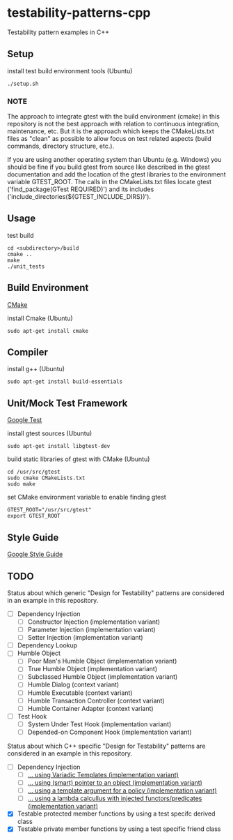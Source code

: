 # testability-patterns-cpp
Testability pattern examples in C++

## Setup

install test build environment tools (Ubuntu)

    ./setup.sh

### NOTE

The approach to integrate gtest with the build environment (cmake) in this
repository is not the best approach with relation to continuous integration,
maintenance, etc. But it is the approach which keeps the CMakeLists.txt files as
"clean" as possible to allow focus on test related aspects (build commands,
directory structure, etc.).

If you are using another operating system than Ubuntu (e.g. Windows) you should
be fine if you build gtest from source like described in the gtest documentation
and add the location of the gtest libraries to the environment variable
GTEST_ROOT. The calls in the CMakeLists.txt files locate gtest
('find_package(GTest REQUIRED)') and its includes
('include_directories(${GTEST_INCLUDE_DIRS})').

## Usage

test build

    cd <subdirectory>/build
    cmake ..
    make
    ./unit_tests

## Build Environment

[CMake](https://cmake.org/)

install Cmake (Ubuntu)

    sudo apt-get install cmake

## Compiler

install g++ (Ubuntu)

    sudo apt-get install build-essentials

## Unit/Mock Test Framework

[Google Test](https://github.com/google/googletest)

install gtest sources (Ubuntu)

    sudo apt-get install libgtest-dev

build static libraries of gtest with CMake (Ubuntu)

    cd /usr/src/gtest
    sudo cmake CMakeLists.txt
    sudo make

set CMake environment variable to enable finding gtest

    GTEST_ROOT="/usr/src/gtest"
    export GTEST_ROOT

## Style Guide

[Google Style Guide](https://google.github.io/styleguide/cppguide.html)

## TODO

Status about which generic "Design for Testability" patterns are considered in an example in this repository.

- [ ] Dependency Injection
  - [ ] Constructor Injection (implementation variant)
  - [ ] Parameter Injection (implementation variant)
  - [ ] Setter Injection (implementation variant)
- [ ] Dependency Lookup
- [ ] Humble Object
  - [ ] Poor Man's Humble Object (implementation variant)
  - [ ] True Humble Object (implementation variant)
  - [ ] Subclassed Humble Object (implementation variant)
  - [ ] Humble Dialog (context variant)
  - [ ] Humble Executable (context variant)
  - [ ] Humble Transaction Controller (context variant)
  - [ ] Humble Container Adapter (context variant)
- [ ] Test Hook
  - [ ] System Under Test Hook (implementation variant)
  - [ ] Depended-on Component Hook (implementation variant)

Status about which C++ specific "Design for Testability" patterns are considered in an example in this repository.

- [ ] Dependency Injection
  - [ ] [... using Variadic Templates (implementation variant)](http://gpfault.net/posts/dependency-injection-cpp.txt.html)
  - [ ] [... using (smart) pointer to an object (implementation variant)](http://stackoverflow.com/questions/29365084/is-dependency-injection-useful-in-c)
  - [ ] [... using a template argument for a policy (implementation variant)](http://stackoverflow.com/questions/29365084/is-dependency-injection-useful-in-c)
  - [ ] [... using a lambda calcullus with injected functors/predicates (implementation variant)](http://stackoverflow.com/questions/29365084/is-dependency-injection-useful-in-c)
- [x] Testable protected member functions by using a test specifc derived class
- [x] Testable private member functions by using a test specific friend class
